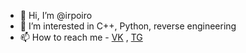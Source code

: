 - 👋 Hi, I’m @irpoiro
- 👀 I’m interested in С++, Python, reverse engineering
- 📫 How to reach me - [VK](https://vk.com/irpoiro) , [TG](https://t.me/irpoiro)
